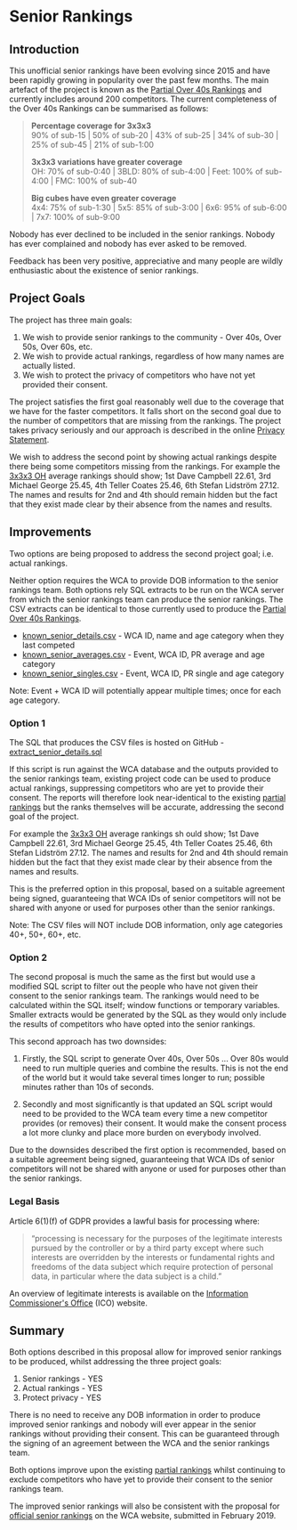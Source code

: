 # Senior Rankings

## Introduction

This unofficial senior rankings have been evolving since 2015 and have been rapidly growing in popularity over the past few months. The main artefact of the project is known as the [Partial Over 40s Rankings](https://logiqx.github.io/wca-ipy/Partial_Rankings.html) and currently includes around 200 competitors. The current completeness of the Over 40s Rankings can be summarised as follows:

>**Percentage coverage for 3x3x3**  
>90% of sub-15 | 50% of sub-20 | 43% of sub-25 | 34% of sub-30 | 25% of sub-45 | 21% of sub-1:00  
>
>**3x3x3 variations have greater coverage**  
>OH: 70% of sub-0:40 | 3BLD: 80% of sub-4:00 | Feet: 100% of sub-4:00 | FMC: 100% of sub-40  
>
>**Big cubes have even greater coverage**  
>4x4: 75% of sub-1:30 | 5x5: 85% of sub-3:00 | 6x6: 95% of sub-6:00 | 7x7: 100% of sub-9:00

Nobody has ever declined to be included in the senior rankings. Nobody has ever complained and nobody has ever asked to be removed.

Feedback has been very positive, appreciative and many people are wildly enthusiastic about the existence of senior rankings.


## Project Goals

The project has three main goals:

1. We wish to provide senior rankings to the community - Over 40s, Over 50s, Over 60s, etc.
2. We wish to provide actual rankings, regardless of how many names are actually listed.
3. We wish to protect the privacy of competitors who have not yet provided their consent.

The  project satisfies the first goal reasonably well due to the coverage that we have for the faster competitors. It falls short on the second goal due to the number of competitors that are missing from the rankings. The project takes privacy seriously and our approach is described in the online [Privacy Statement](http://logiqx.github.io/wca-ipy/Privacy_Notice.html).

We wish to address the second point by showing actual rankings despite there being some competitors missing from the rankings. For example the [3x3x3 OH](http://logiqx.github.io/wca-ipy/Partial_Rankings.html#averages) average rankings should show; 1st Dave Campbell 22.61, 3rd Michael George 25.45, 4th Teller Coates 25.46, 6th Stefan Lidström 27.12. The names and results for 2nd and 4th should remain hidden but the fact that they exist made clear by their absence from the names and results.


## Improvements

Two options are being proposed to address the second project goal; i.e. actual rankings.

Neither option requires the WCA to provide DOB information to the senior rankings team. Both options rely SQL extracts to be run on the WCA server from which the senior rankings team can produce the senior rankings. The CSV extracts can be identical to those currently used to produce the [Partial Over 40s Rankings](http://logiqx.github.io/wca-ipy/Partial_Rankings.html).

* [known_senior_details.csv](https://github.com/Logiqx/wca-ipy/blob/master/data/public/extract/known_senior_details.csv) - WCA ID, name and age category when they last competed
* [known_senior_averages.csv](https://github.com/Logiqx/wca-ipy/blob/master/data/public/extract/known_senior_averages.csv) - Event, WCA ID, PR average and age category
* [known_senior_singles.csv](https://github.com/Logiqx/wca-ipy/blob/master/data/public/extract/known_senior_singles.csv) - Event, WCA ID, PR single and age category

Note: Event + WCA ID will potentially appear multiple times; once for each age category.

### Option 1

The SQL that produces the CSV files is hosted on GitHub - [extract_senior_details.sql](https://github.com/Logiqx/wca-ipy/blob/master/sql/extract_senior_details.sql)

If this script is run against the WCA database and the outputs provided to the senior rankings team, existing project code can be used to produce actual rankings, suppressing competitors who are yet to provide their consent. The reports will therefore look near-identical to the existing [partial rankings](http://logiqx.github.io/wca-ipy/Partial_Rankings.html) but the ranks themselves will be accurate, addressing the second goal of the project.

For example the [3x3x3 OH](http://logiqx.github.io/wca-ipy/Partial_Rankings.html#averages) average rankings sh
ould show; 1st Dave Campbell 22.61, 3rd Michael George 25.45, 4th Teller Coates 25.46, 6th Stefan Lidström 27.12. The names and results for 2nd and 4th should remain hidden but the fact that they exist made clear by their absence from the names and results.

This is the preferred option in this proposal, based on a suitable agreement being signed, guaranteeing that WCA IDs of senior competitors will not be shared with anyone or used for purposes other than the senior rankings.

Note: The CSV files will NOT include DOB information, only age categories 40+, 50+, 60+, etc.

### Option 2

The second proposal is much the same as the first but would use a modified SQL script to filter out the people who have not given their consent to the senior rankings team. The rankings would need to be calculated within the SQL itself; window functions or temporary variables. Smaller extracts would be generated by the SQL as they would only include the results of competitors who have opted into the senior rankings.

This second approach has two downsides:

1. Firstly, the SQL script to generate Over 40s, Over 50s ... Over 80s would need to run multiple queries and combine the results. This is not the end of the world but it would take several times longer to run; possible minutes rather than 10s of seconds.

2. Secondly and most significantly is that updated an SQL script would need to be provided to the WCA team every time a new competitor provides (or removes) their consent. It would make the consent process a lot more clunky and place more burden on everybody involved.

Due to the downsides described the first option is recommended, based on a suitable agreement being signed, guaranteeing that WCA IDs of senior competitors will not be shared with anyone or used for purposes other than the senior rankings.

### Legal Basis

Article 6(1)(f) of GDPR provides a lawful basis for processing where:

>“processing is necessary for the purposes of the legitimate interests pursued by the controller or by a third party except where such interests are overridden by the interests or fundamental rights and freedoms of the data subject which require protection of personal data, in particular where the data subject is a child.”

An overview of legitimate interests is available on the [Information Commissioner's Office](https://ico.org.uk/for-organisations/guide-to-data-protection/guide-to-the-general-data-protection-regulation-gdpr/lawful-basis-for-processing/legitimate-interests/) (ICO) website.

## Summary

Both options described in this proposal allow for improved senior rankings to be produced, whilst addressing the three project goals:

1. Senior rankings - YES
2. Actual rankings - YES
3. Protect privacy - YES

There is no need to receive any DOB information in order to produce improved senior rankings and nobody will ever appear in the senior rankings without providing their consent. This can be guaranteed through the signing of an agreement between the WCA and the senior rankings team.

Both options improve upon the existing [partial rankings](http://logiqx.github.io/wca-ipy/Partial_Rankings.html) whilst continuing to exclude competitors who have yet to provide their consent to the senior rankings team.

The improved senior rankings will also be consistent with the proposal for [official senior rankings](https://logiqx.github.io/wca-ipy/WCA_Proposal.html) on the WCA website, submitted in February 2019.
